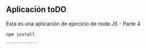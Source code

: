 ## Aplicación toDO

Esta es una aplicación de ejercicio de node JS - Parte 4


````````````
npm install

´´´´´´´´´´´´